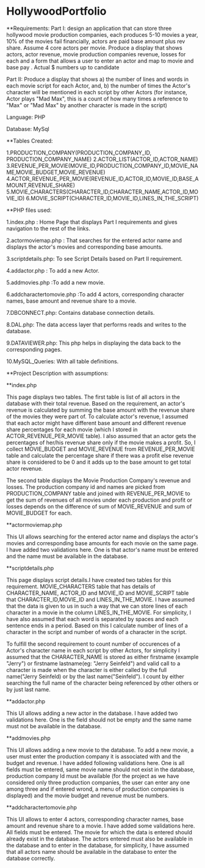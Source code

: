 # HollywoodPortfolio

**Requirements:
Part I: design an application that can store three hollywood movie production companies, each produces 5-10 movies a year, 10% of the movies fail financially, actors are paid base amount plus rev share. Assume 4 core actors per movie. Produce a display that shows actors, actor revenue, movie production companies revenue, losses for each and a form that allows a user to enter an actor and map to movie and base pay . Actual $ numbers up to candidate

Part II: Produce a display that shows a) the number of lines and words in each movie script for each Actor, and,  b) the number of times the Actor's character will be mentioned in each script by other Actors (for instance, Actor plays "Mad Max", this is a count of how many times a reference to "Max" or "Mad Max" by another character is made in the script)

Language: PHP

Database: MySql

**Tables Created: 

1.PRODUCTION_COMPANY(PRODUCTION_COMPANY_ID, PRODUCTION_COMPANY_NAME)
2.ACTOR_LIST(ACTOR_ID,ACTOR_NAME)
3.REVENUE_PER_MOVIE(MOVIE_ID,PRODUCTION_COMPANY_ID,MOVIE_NAME,MOVIE_BUDGET,MOVIE_REVENUE)
4.ACTOR_REVENUE_PER_MOVIE(REVENUE_ID,ACTOR_ID,MOVIE_ID,BASE_AMOUNT,REVENUE_SHARE)
5.MOVIE_CHARACTERS(CHARACTER_ID,CHARACTER_NAME,ACTOR_ID,MOVIE_ID)
6.MOVIE_SCRIPT(CHARACTER_ID,MOVIE_ID,LINES_IN_THE_SCRIPT)

**PHP files used:

1.index.php : Home Page that displays Part I requirements and gives navigation to the rest of the links.

2.actormoviemap.php : That searches for the entered actor name and displays the actor's movies and corresponding base amounts.

3.scriptdetails.php: To see Script Details based on Part II requirement.

4.addactor.php : To add a new Actor.

5.addmovies.php :To add a new movie.

6.addcharactertomovie.php :To add 4 actors, corresponding character names, base amount and revenue share to a movie.

7.DBCONNECT.php: Contains database connection details.

8.DAL.php: The data access layer that performs reads and writes to the database.

9.DATAVIEWER.php: This php helps in displaying the data back to the corresponding pages.

10.MySQL_Queries: With all table definitions.

**Project Description with assumptions:

**index.php

This page displays two tables. The first table is list of all actors in the database with their total revenue. Based on the requirement, an actor's revenue is calculated by summing the base amount with the revenue share of the movies they were part of. To calculate actor's revenue, I assumed that each actor might have different base amount and different revenue share percentages for each movie (which I stored in ACTOR_REVENUE_PER_MOVIE table). I also assumed that an actor gets the percentages of her/his revenue share only if the movie makes a profit. So, I collect MOVIE_BUDGET and MOVIE_REVENUE from REVENUE_PER_MOVIE table and calculate the percentage share if there was a profit else revenue share is considered to be 0 and it adds up to the base amount to get total actor revenue.

The second table displays the Movie Production Company's revenue and losses. The production company id and names are picked from PRODUCTION_COMPANY table and joined with REVENUE_PER_MOVIE to get the sum of revenues of all movies under each production and profit or losses depends on the difference of sum of MOVIE_REVENUE and sum of MOVIE_BUDGET for each.

**actormoviemap.php 

This UI allows searching for the entered actor name and displays the actor's movies and corresponding base amounts for each movie on the same page. I have added two validations here. One is that actor's name must be entered and the name must be available in the database.

**scriptdetails.php

This page displays script details.I have created two tables for this requirement. MOVIE_CHARACTERS table that has details of CHARACTER_NAME, ACTOR_ID and MOVIE_ID and MOVIE_SCRIPT table that CHARACTER_ID,MOVIE_ID and LINES_IN_THE_MOVIE. I have assumed that the data is given to us in such a way that we can store lines of each character in a movie in the column LINES_IN_THE_MOVIE. For simplicity, I have also assumed that each word is separated by spaces and each sentence ends in a period. Based on this I calculate number of lines of a character in the script and number of words of a character in the script. 

To fulfill the second requirement to count number of occurences of a Actor's character name in each script by other Actors, for simplicity I assumed that the CHARACTER_NAME is stored as either firstname (example "Jerry") or firstname lastname(eg: "Jerry Seinfeld") and valid call to a character is made when the character is either called by the full name("Jerry Seinfeld) or by the last name("Seinfeld"). I count by either searching the full name of the character being referenced by other others or by just last name.  

**addactor.php

This UI allows adding a new actor in the database. I have added two validations here. One is the field should not be empty and the same name must not be available in the database.

**addmovies.php

This UI allows adding a new movie to the database. To add a new movie, a user must enter the production company it is associated with and the budget and revenue. I have added following validations here. One is all fields must be entered, same movie name should not exist in the database, production company Id must be available (for the project as we have considered only three production companies, the user can enter any one among three and if entered wrond, a menu of production companies is displayed) and the movie budget and revenue must be numbers.

**addcharactertomovie.php 

This UI allows to enter 4 actors, corresponding character names, base amount and revenue share to a movie.
I have added some validations here. All fields must be entered. The movie for which the data is entered should already exist in the database. The actors entered must also be available in the database and to enter in the database, for simplicity, I have assumed that all actors name should be available in the database to enter the database correctly.
